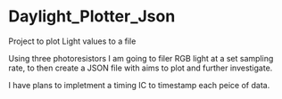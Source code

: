 # Daylight_Plotter_Json
Project to plot Light values to a file

Using three photoresistors I am going to filer RGB light at a set sampling rate,
to then create a JSON file with aims to plot and further investigate.

I have plans to impletment a timing IC to timestamp each peice of data.
